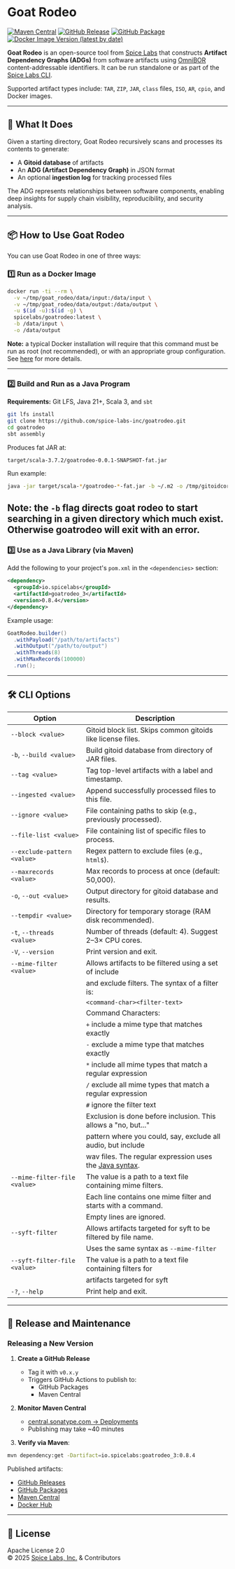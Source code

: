 # Goat Rodeo

[![Maven Central](https://img.shields.io/maven-central/v/io.spicelabs/goatrodeo_3?label=Maven%20Central)](https://central.sonatype.com/artifact/io.spicelabs/goatrodeo_3)
[![GitHub Release](https://img.shields.io/github/v/release/spice-labs-inc/goatrodeo?label=GitHub%20Release)](https://github.com/spice-labs-inc/goatrodeo/releases)
[![GitHub Package](https://img.shields.io/badge/GitHub-Packages-blue?logo=github)](https://github.com/spice-labs-inc/goatrodeo/packages/)
[![Docker Image Version (latest by date)](https://img.shields.io/docker/v/spicelabs/goatrodeo?sort=date&label=Docker%20Hub)](https://hub.docker.com/r/spicelabs/goatrodeo)

**Goat Rodeo** is an open-source tool from [Spice Labs](https://spicelabs.io) that constructs **Artifact Dependency Graphs (ADGs)** from software artifacts using [OmniBOR](https://omnibor.io) content-addressable identifiers. It can be run standalone or as part of the [Spice Labs CLI](https://github.com/spice-labs-inc/spice-labs-cli).

Supported artifact types include: `TAR`, `ZIP`, `JAR`, `class` files, `ISO`, `AR`, `cpio`, and Docker images.

---

## 🧠 What It Does

Given a starting directory, Goat Rodeo recursively scans and processes its contents to generate:

- A **Gitoid database** of artifacts
- An **ADG (Artifact Dependency Graph)** in JSON format
- An optional **ingestion log** for tracking processed files

The ADG represents relationships between software components, enabling deep insights for supply chain visibility, reproducibility, and security analysis.

---

## 📦 How to Use Goat Rodeo

You can use Goat Rodeo in one of three ways:

### 1️⃣ Run as a Docker Image

```bash
docker run -ti --rm \
  -v ~/tmp/goat_rodeo/data/input:/data/input \
  -v ~/tmp/goat_rodeo/data/output:/data/output \
  -u $(id -u):$(id -g) \
  spicelabs/goatrodeo:latest \
  -b /data/input \
  -o /data/output
```
**Note:** a typical Docker installation will require that this command must be run as root (not recommended), or with an appropriate group configuration. See [here](https://docs.docker.com/engine/install/linux-postinstall/) for more details. 

---

### 2️⃣ Build and Run as a Java Program

**Requirements:** Git LFS, Java 21+, Scala 3, and `sbt`

```bash
git lfs install
git clone https://github.com/spice-labs-inc/goatrodeo.git
cd goatrodeo
sbt assembly
```

Produces fat JAR at:

```
target/scala-3.7.2/goatrodeo-0.0.1-SNAPSHOT-fat.jar
```

Run example:

```bash
java -jar target/scala-*/goatrodeo-*-fat.jar -b ~/.m2 -o /tmp/gitoidcorpus -t 24
```
**Note:** the `-b` flag directs goat rodeo to start searching in a given directory which much exist. Otherwise goatrodeo will exit with an error.
---

### 3️⃣ Use as a Java Library (via Maven)

Add the following to your project's `pom.xml` in the `<dependencies>` section:

```xml
<dependency>
  <groupId>io.spicelabs</groupId>
  <artifactId>goatrodeo_3</artifactId>
  <version>0.8.4</version>
</dependency>
```

Example usage:

```java
GoatRodeo.builder()
  .withPayload("/path/to/artifacts")
  .withOutput("/path/to/output")
  .withThreads(8)
  .withMaxRecords(100000)
  .run();
```

---

## 🛠️ CLI Options

| Option                      | Description |
|----------------------------|-------------|
| `--block <value>`          | Gitoid block list. Skips common gitoids like license files. |
| `-b`, `--build <value>`    | Build gitoid database from directory of JAR files. |
| `--tag <value>`            | Tag top-level artifacts with a label and timestamp. |
| `--ingested <value>`       | Append successfully processed files to this file. |
| `--ignore <value>`         | File containing paths to skip (e.g., previously processed). |
| `--file-list <value>`      | File containing list of specific files to process. |
| `--exclude-pattern <value>`| Regex pattern to exclude files (e.g., `html$`). |
| `--maxrecords <value>`     | Max records to process at once (default: 50,000). |
| `-o`, `--out <value>`      | Output directory for gitoid database and results. |
| `--tempdir <value>`        | Directory for temporary storage (RAM disk recommended). |
| `-t`, `--threads <value>`  | Number of threads (default: 4). Suggest 2–3× CPU cores. |
| `-V`, `--version`          | Print version and exit. |
| `--mime-filter <value>`    | Allows artifacts to be filtered using a set of include |
|                            | and exclude filters. The syntax of a filter is:        |
|                            | `<command-char><filter-text>`                           |
|                            | Command Characters:                                    |
|                            | `+` include a mime type that matches exactly |
|                            | `-` exclude a mime type that matches exactly |
|                            | `*` include all mime types that match a regular expression |
|                            | `/` exclude all mime types that match a regular expression |
|                            | `#` ignore the filter text
|                            | Exclusion is done before inclusion. This allows a "no, but..." |
|                            | pattern where you could, say, exclude all audio, but include |
|                            | wav files. The regular expression uses the [Java syntax](https://docs.oracle.com/javase/8/docs/api/java/util/regex/Pattern.html). |
| `--mime-filter-file <value>` | The value is a path to a text file containing mime filters. |
|                            | Each line contains one mime filter and starts with a command. |
|                            | Empty lines are ignored. |
| `--syft-filter`            | Allows artifacts targeted for syft to be filtered by file name. |
|                            | Uses the same syntax as `--mime-filter`                         |
| `--syft-filter-file <value>` | The value is a path to a text file containing filters for |
|                            | artifacts targeted for syft |
| `-?`, `--help`             | Print help and exit. |

---

## 🚀 Release and Maintenance

### Releasing a New Version

1. **Create a GitHub Release**
   - Tag it with `v0.x.y`
   - Triggers GitHub Actions to publish to:
     - GitHub Packages
     - Maven Central

2. **Monitor Maven Central**
   - [central.sonatype.com → Deployments](https://central.sonatype.com)
   - Publishing may take ~40 minutes

3. **Verify via Maven**:

```bash
mvn dependency:get -Dartifact=io.spicelabs:goatrodeo_3:0.8.4
```

Published artifacts:

- [GitHub Releases](https://github.com/spice-labs-inc/goatrodeo/releases)
- [GitHub Packages](https://github.com/spice-labs-inc/goatrodeo/packages)
- [Maven Central](https://central.sonatype.com/artifact/io.spicelabs/goatrodeo_3)
- [Docker Hub](https://hub.docker.com/r/spicelabs/goatrodeo)

---

## 📜 License

Apache License 2.0  
© 2025 [Spice Labs, Inc.](https://spicelabs.io) & Contributors